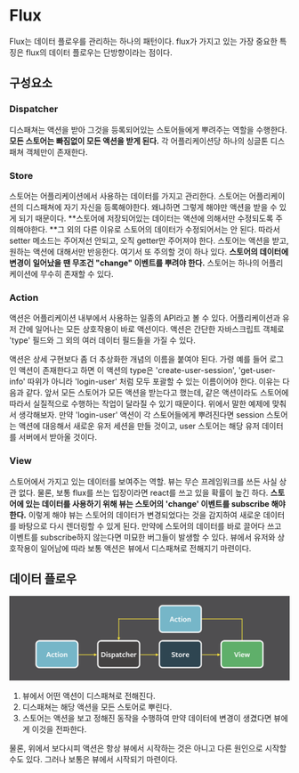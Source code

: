 # Flux

Flux는 데이터 플로우를 관리하는 하나의 패턴이다. flux가 가지고 있는 가장 중요한 특징은 flux의 데이터 플로우는 단방향이라는 점이다.

## 구성요소

### Dispatcher

디스패쳐는 액션을 받아 그것을 등록되어있는 스토어들에게 뿌려주는 역할을 수행한다. **모든 스토어는 빠짐없이 모든 액션을 받게 된다.** 각 어플리케이션당 하나의 싱글톤 디스패쳐 객체만이 존재한다.

### Store

스토어는 어플리케이션에서 사용하는 데이터를 가지고 관리한다. 스토어는 어플리케이션의 디스패쳐에 자기 자신을 등록해야한다. 왜냐하면 그렇게 해야만 액션을 받을 수 있게 되기 때문이다. **스토어에 저장되어있는 데이터는 액션에 의해서만 수정되도록 주의해야한다. **그 외의 다른 이유로 스토어의 데이터가 수정되어서는 안 된다. 따라서 setter 메소드는 주어져선 안되고, 오직 getter만 주어져야 한다. 스토어는 액션을 받고, 원하는 액션에 대해서만 반응한다. 여기서 또 주의할 것이 하나 있다. **스토어의 데이터에 변경이 일어났을 땐 무조건 "change" 이벤트를 뿌려야 한다.** 스토어는 하나의 어플리케이션에 무수히 존재할 수 있다.

### Action

액션은 어플리케이션 내부에서 사용하는 일종의 API라고 볼 수 있다. 어플리케이션과 유저 간에 일어나는 모든 상호작용이 바로 액션이다. 액션은 간단한 자바스크립트 객체로 'type' 필드와 그 외의 여러 데이터 필드들을 가질 수 있다.

액션은 상세 구현보다 좀 더 추상화한 개념의 이름을 붙여야 된다. 가령 예를 들어 로그인 액션이 존재한다고 하면 이 액션의 type은 'create-user-session', 'get-user-info' 따위가 아니라 'login-user' 처럼 모두 포괄할 수 있는 이름이어야 한다. 이유는 다음과 같다. 앞서 모든 스토어가 모든 액션을 받는다고 했는데, 같은 액션이라도 스토어에 따라서 실질적으로 수행하는 작업이 달라질 수 있기 때문이다. 위에서 말한 예제에 맞춰서 생각해보자. 만약 'login-user' 액션이 각 스토어들에게 뿌려진다면 session 스토어는 액션에 대응해서 새로운 유저 세션을 만들 것이고, user 스토어는 해당 유저 데이터를 서버에서 받아올 것이다.

### View

스토어에서 가지고 있는 데이터를 보여주는 역할. 뷰는 무슨 프레임워크를 쓰든 사실 상관 없다. 물론, 보통 flux를 쓰는 입장이라면 react를 쓰고 있을 확률이 높긴 하다. **스토어에 있는 데이터를 사용하기 위해 뷰는 스토어의 'change' 이벤트를 subscribe 해야 한다.** 이렇게 해야 뷰는 스토어의 데이터가 변경되었다는 것을 감지하여 새로운 데이터를 바탕으로 다시 렌더링할 수 있게 된다. 만약에 스토어의 데이터를 바로 끌어다 쓰고 이벤트를 subscribe하지 않는다면 미묘한 버그들이 발생할 수 있다. 뷰에서 유저와 상호작용이 일어남에 따라 보통 액션은 뷰에서 디스패쳐로 전해지기 마련이다.

## 데이터 플로우

![](https://github.com/facebook/flux/raw/master/examples/flux-concepts/flux-simple-f8-diagram-with-client-action-1300w.png)

1. 뷰에서 어떤 액션이 디스패쳐로 전해진다.
2. 디스패쳐는 해당 액션을 모든 스토어로 뿌린다.
3. 스토어는 액션을 보고 정해진 동작을 수행하여 만약 데이터에 변경이 생겼다면 뷰에게 이것을 전파한다.

물론, 위에서 보다시피 액션은 항상 뷰에서 시작하는 것은 아니고 다른 원인으로 시작할 수도 있다. 그러나 보통은 뷰에서 시작되기 마련이다.

